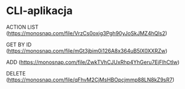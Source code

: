 # CLI-aplikacja

ACTION LIST (https://monosnap.com/file/VrzCs0oxig3Pgh90yJoSkJMZ4hQls2)

GET BY ID (https://monosnap.com/file/mGt3jbim0i126A8x364uB5lX0XXRZw)

ADD (https://monosnap.com/file/ZwkTVhCJUxRhp4YhGeru7EjFlhCtIw)

DELETE (https://monosnap.com/file/qFhvM2CjMsHBOpcjmmp88LN8kZ9sR7)